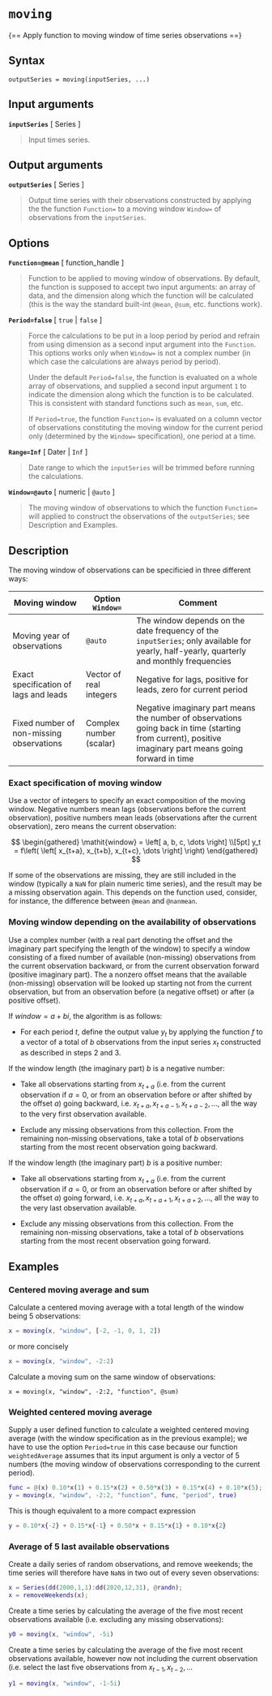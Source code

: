 # `moving`

{== Apply function to moving window of time series observations ==}


## Syntax

    outputSeries = moving(inputSeries, ...)


## Input arguments

__`inputSeries`__ [ Series ]
>
> Input times series.
>

## Output arguments

__`outputSeries`__ [ Series ]
>
> Output time series with their observations constructed by applying the
> the function `Function=` to a moving window `Window=` of observations
> from the `inputSeries`.
>

## Options

__`Function=@mean`__ [ function_handle ]
>
> Function to be applied to moving window of observations. By default, the
> function is supposed to accept two input arguments: an array of data, and
> the dimension along which the function will be calculated (this is the
> way the standard built-int `@mean`, `@sum`, etc. functions work).
>

__`Period=false`__ [ `true` | `false` ]
>
> Force the calculations to be put in a loop period by period and refrain
> from using dimension as a second input argument into the `Function`. This
> options works only when `Window=` is not a complex number (in which case
> the calculations are always period by period).
>
> Under the default `Period=false`, the function is evaluated on a whole
> array of observations, and supplied a second input argument `1` to
> indicate the dimension along which the function is to be calculated. This
> is consistent with standard functions such as `mean`, `sum`, etc.
>
> If `Period=true`, the function `Function=` is evaluated on a column
> vector of observations constituting the moving window for the current
> period only (determined by the `Window=` specification), one period at a
> time. 
>

__`Range=Inf`__ [ Dater | `Inf` ]
>
> Date range to which the `inputSeries` will be trimmed before running the
> calculations.
>

__`Window=@auto`__ [ numeric | `@auto` ]
>
> The moving window of observations to which the function `Function=` will
> applied to construct the observations of the `outputSeries`; see
> Description and Examples.
>

## Description

The moving window of observations can be specificied in three different ways:

Moving window | Option `Window=` | Comment
--|---|---
Moving year of observations | `@auto` | The window depends on the date frequency of the `inputSeries`; only available for yearly, half-yearly, quarterly and monthly frequencies 
Exact specification of lags and leads | Vector of real integers | Negative for lags, positive for leads, zero for current period 
Fixed number of non-missing observations | Complex number (scalar) | Negative imaginary part means the number of observations going back in time (starting from current), positive imaginary part means going forward in time 


### Exact specification of moving window

Use a vector of integers to specify an exact composition of the moving
window. Negative numbers mean lags (observations before the current
observation), positive numbers mean leads (observations after the current
observation), zero means the current observation:

$$
\begin{gathered}
\mathit{window} = \left[ a, b, c, \dots \right] \\[5pt]
y_t = f\left( \left[ x_{t+a}, x_{t+b}, x_{t+c}, \dots \right] \right)
\end{gathered}
$$

If some of the observations are missing, they are still included in the
window (typically a `NaN` for plain numeric time series), and the result
may be a missing observation again. This depends on the function used,
consider, for instance, the difference between `@mean` and `@nanmean`.


### Moving window depending on the availability of observations

Use a complex number (with a real part denoting the offset and the
imaginary part specifying the length of the window) to specify a window
consisting of a fixed number of available (non-missing) observations from
the current observation backward, or from the current observation forward
(positive imaginary part). The a nonzero offset means that the available
(non-missing) observation will be looked up starting not from the current
observation, but from an observation before (a negative offset) or after (a
positive offset).

If $\mathit{window}=a + bi$, the algorithm is as follows:

* For each period $t$, define the output value $y_t$ by applying the
   function $f$ to a vector of a total of $b$ observations from the input
   series $x_t$ constructed as described in steps 2 and 3.

If the window length (the imaginary part) $b$ is a negative number:

* Take all observations starting from $x_{t+a}$ (i.e. from the current
   observation if $a=0$, or from an observation before or after shifted by
   the offset $a$) going backward, i.e. $x_{t+a}, x_{t+a-1}, x_{t+a-2},
   \dots$, all the way to the very first observation available.

* Exclude any missing observations from this collection. From the remaining
   non-missing observations, take a total of $b$ observations starting from
   the most recent observation going backward.

If the window length (the imaginary part) $b$ is a positive number:

* Take all observations starting from $x_{t+a}$ (i.e. from the current
   observation if $a=0$, or from an observation before or after shifted by
   the offset $a$) going forward, i.e. $x_{t+a}, x_{t+a+1}, x_{t+a+2},
   \dots$, all the way to the very last observation available.

* Exclude any missing observations from this collection. From the remaining
   non-missing observations, take a total of $b$ observations starting from
   the most recent observation going forward.


## Examples

### Centered moving average and sum

Calculate a centered moving average with a total length of the window being 5
observations:

```matlab
x = moving(x, "window", [-2, -1, 0, 1, 2])
```

or more concisely

```matlab
x = moving(x, "window", -2:2)
```
Calculate a moving sum on the same window of observations:

```
x = moving(x, "window", -2:2, "function", @sum)
```


### Weighted centered moving average

Supply a user defined function to calculate a weighted centered moving
average (with the window specification as in the previous example); we have
to use the option `Period=true` in this case because our function
`weightedAverage` assumes that its input argument is only a vector of 5
numbers (the moving window of observations corresponding to the current
period).

```matlab
func = @(x) 0.10*x(1) + 0.15*x(2) + 0.50*x(3) + 0.15*x(4) + 0.10*x(5);
y = moving(x, "window", -2:2, "function", func, "period", true)
```

This is though equivalent to a more compact expression

```matlab
y = 0.10*x{-2} + 0.15*x{-1} + 0.50*x + 0.15*x{1} + 0.10*x{2}
```


### Average of 5 last available observations

Create a daily series of random observations, and remove weekends; the time
series will therefore have `NaN`s in two out of every seven observations:

```matlab
x = Series(dd(2000,1,1):dd(2020,12,31), @randn);
x = removeWeekends(x);
```

Create a time series by calculating the average of the five most recent
observations available (i.e. excluding any missing observations):

```matlab
y0 = moving(x, "window", -5i)
```

Create a time series by calculating the average of the five most recent
observations available, however now not including the current observation
(i.e. select the last five observations from $x_{t-1}, x_{t-2}, \dots$

```matlab
y1 = moving(x, "window", -1-5i)
```

